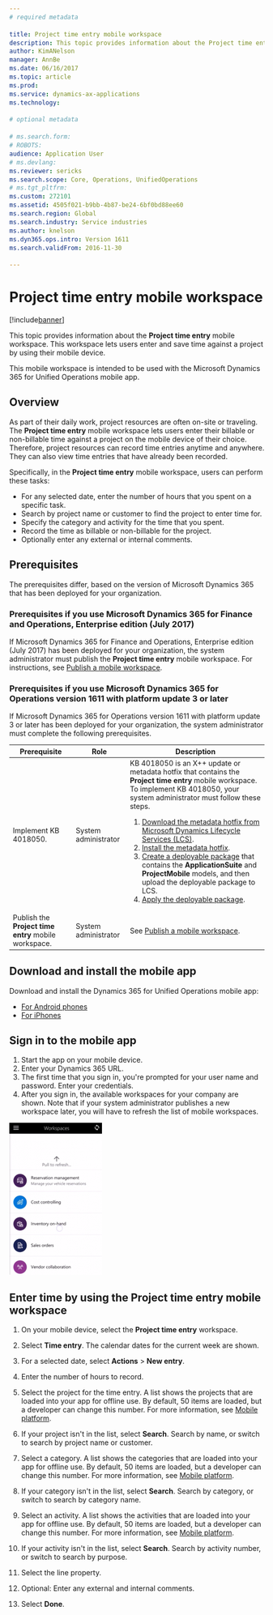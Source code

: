 ```yaml
---
# required metadata

title: Project time entry mobile workspace 
description: This topic provides information about the Project time entry mobile workspace. This workspace lets users enter and save time against a project by using their mobile device.
author: KimANelson
manager: AnnBe
ms.date: 06/16/2017
ms.topic: article
ms.prod: 
ms.service: dynamics-ax-applications
ms.technology: 

# optional metadata

# ms.search.form: 
# ROBOTS: 
audience: Application User
# ms.devlang: 
ms.reviewer: sericks
ms.search.scope: Core, Operations, UnifiedOperations
# ms.tgt_pltfrm: 
ms.custom: 272101
ms.assetid: 4505f021-b9bb-4b87-be24-6bf0bd88ee60
ms.search.region: Global
ms.search.industry: Service industries
ms.author: knelson
ms.dyn365.ops.intro: Version 1611
ms.search.validFrom: 2016-11-30

---
```


# Project time entry mobile workspace

[!include[banner](../includes/banner.md)]

This topic provides information about the **Project time entry** mobile workspace. This workspace lets users enter and save time against a project by using their mobile device.

This mobile workspace is intended to be used with the Microsoft Dynamics 365 for Unified Operations mobile app. 

## Overview
As part of their daily work, project resources are often on-site or traveling. The **Project time entry** mobile workspace lets users enter their billable or non-billable time against a project on the mobile device of their choice. Therefore, project resources can record time entries anytime and anywhere. They can also view time entries that have already been recorded. 

Specifically, in the **Project time entry** mobile workspace, users can perform these tasks:

-   For any selected date, enter the number of hours that you spent on a specific task.
-   Search by project name or customer to find the project to enter time for.
-   Specify the category and activity for the time that you spent.
-   Record the time as billable or non-billable for the project.
-   Optionally enter any external or internal comments.

## Prerequisites
The prerequisites differ, based on the version of Microsoft Dynamics 365 that has been deployed for your organization.

### Prerequisites if you use Microsoft Dynamics 365 for Finance and Operations, Enterprise edition (July 2017) 
If Microsoft Dynamics 365 for Finance and Operations, Enterprise edition (July 2017) has been deployed for your organization, the system administrator must publish the **Project time entry** mobile workspace. For instructions, see [Publish a mobile workspace](/dynamics365/unified-operations/dev-itpro/mobile-apps/publish-mobile-workspace).

### Prerequisites if you use Microsoft Dynamics 365 for Operations version 1611 with platform update 3 or later
If Microsoft Dynamics 365 for Operations version 1611 with platform update 3 or later has been deployed for your organization, the system administrator must complete the following prerequisites. 

<table>
<thead>
<tr class="header">
<th>Prerequisite</th>
<th>Role</th>
<th>Description</th>
</tr>
</thead>
<tbody>
<tr class="odd">

<td>Implement KB 4018050.</td>
<td>System administrator</td>
<td>KB 4018050 is an X++ update or metadata hotfix that contains the <strong>Project time entry</strong> mobile workspace. To implement KB 4018050, your system administrator must follow these steps.
<ol>
<li><a href="/dynamics365/unified-operations/dev-itpro/migration-upgrade/download-hotfix-lcs">Download the metadata hotfix from Microsoft Dynamics Lifecycle Services (LCS)</a>.</li>
<li><a href="/dynamics365/unified-operations/dev-itpro/migration-upgrade/install-metadata-hotfix-package">Install the metadata hotfix</a>.</li>
<li><a href="/dynamics365/unified-operations/dev-itpro/deployment/create-apply-deployable-package">Create a deployable package</a> that contains the <strong>ApplicationSuite</strong> and <strong>ProjectMobile</strong> models, and then upload the deployable package to LCS.</li>
<li><a href="/dynamics365/unified-operations/dev-itpro/deployment/apply-deployable-package-system">Apply the deployable package</a>.</li>

</ol></td>
</tr>
<tr class="even">
<td>Publish the <strong>Project time entry</strong> mobile workspace.</td>
<td>System administrator</td>
<td>See <a href="/dynamics365/unified-operations/dev-itpro/mobile-apps/publish-mobile-workspace">Publish a mobile workspace</a>.</td>
</tr>
</tbody>
</table>

## Download and install the mobile app

Download and install the Dynamics 365 for Unified Operations mobile app:

-   [For Android phones](https://go.microsoft.com/fwlink/?linkid=850662)
-   [For iPhones](https://go.microsoft.com/fwlink/?linkid=850663)

## Sign in to the mobile app
1.  Start the app on your mobile device.
2.  Enter your Dynamics 365 URL.
3.  The first time that you sign in, you're prompted for your user name and password. Enter your credentials.
4.  After you sign in, the available workspaces for your company are shown. Note that if your system administrator publishes a new workspace later, you will have to refresh the list of mobile workspaces.

[![Pull to refresh](./media/pull-to-refresh-list-of-workspaces-183x300.png)](./media/pull-to-refresh-list-of-workspaces.png)

## Enter time by using the Project time entry mobile workspace
1.  On your mobile device, select the **Project time entry** workspace.
2.  Select **Time entry**. The calendar dates for the current week are shown.
3.  For a selected date, select **Actions** &gt; **New entry**.
4.  Enter the number of hours to record.
5.  Select the project for the time entry. A list shows the projects that are loaded into your app for offline use. By default, 50 items are loaded, but a developer can change this number. For more information, see [Mobile platform](/dynamics365/unified-operations/dev-itpro/mobile-apps/platform/mobile-platform-home-page).
6.  If your project isn't in the list, select **Search**. Search by name, or switch to search by project name or customer.
7.  Select a category. A list shows the categories that are loaded into your app for offline use. By default, 50 items are loaded, but a developer can change this number. For more information, see [Mobile platform](/dynamics365/unified-operations/dev-itpro/mobile-apps/platform/mobile-platform-home-page).
8.  If your category isn't in the list, select **Search**. Search by category, or switch to search by category name.
9.  Select an activity. A list shows the activities that are loaded into your app for offline use. By default, 50 items are loaded, but a developer can change this number. For more information, see [Mobile platform](/dynamics365/unified-operations/dev-itpro/mobile-apps/platform/mobile-platform-home-page).
10. If your activity isn't in the list, select **Search**. Search by activity number, or switch to search by purpose.

11. Select the line property.
12. Optional: Enter any external and internal comments.
13. Select **Done**.
